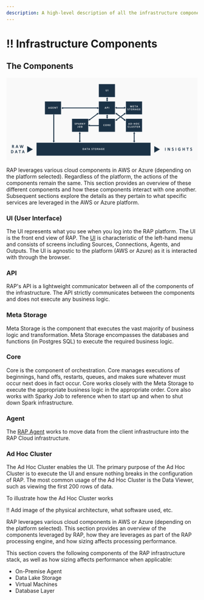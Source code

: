 ```yaml
---
description: A high-level description of all the infrastructure components powering RAP.
---
```


# !! Infrastructure Components

## The Components

![Components and their interactions.](../../.gitbook/assets/rap-components.png)

RAP leverages various cloud components in AWS or Azure \(depending on the platform selected\). Regardless of the platform, the actions of the components remain the same. This section provides an overview of these different components and how these components interact with one another. Subsequent sections explore the details as they pertain to what specific services are leveraged in the AWS or Azure platform.

### UI \(User Interface\)

The UI represents what you see when you log into the RAP platform. The UI is the front end view of RAP. The [UI](../../logical-architecture-overview/user-interface.md#overview) is characteristic of the left-hand menu and consists of screens including Sources, Connections, Agents, and Outputs. The UI is agnostic to the platform \(AWS or Azure\) as it is interacted with through the browser.

### API

RAP's API is a lightweight communicator between all of the components of the infrastructure. The API strictly communicates between the components and does not execute any business logic.

### Meta Storage

Meta Storage is the component that executes the vast majority of business logic and transformation. Meta Storage encompasses the databases and functions \(in Postgres SQL\) to execute the required business logic. 

### Core

Core is the component of orchestration. Core manages executions of beginnings, hand offs, restarts, queues, and makes sure whatever must occur next does in fact occur. Core works closely with the Meta Storage to execute the appropriate business logic in the appropriate order. Core also works with Sparky Job to reference when to start up and when to shut down Spark infrastructure.

### Agent

The [RAP Agent](../../logical-architecture-overview/rap-agent.md#overview) works to move data from the client infrastructure into the RAP Cloud infrastructure.

### Ad Hoc Cluster

The Ad Hoc Cluster enables the UI. The primary purpose of the Ad Hoc Cluster is to execute the UI and ensure nothing breaks in the configuration of RAP. The most common usage of the Ad Hoc Cluster is the Data Viewer, such as viewing the first 200 rows of data.

To illustrate how the Ad Hoc Cluster works 







!! Add image of the physical architecture, what software used, etc.

RAP leverages various cloud components in AWS or Azure \(depending on the platform selected\).  This section provides an overview of the components leveraged by RAP, how they are leverages as part of the RAP processing engine, and how sizing affects processing performance.

This section covers the following components of the RAP infrastructure stack, as well as how sizing affects performance when applicable:

* On-Premise Agent
* Data Lake Storage
* Virtual Machines
* Database Layer


